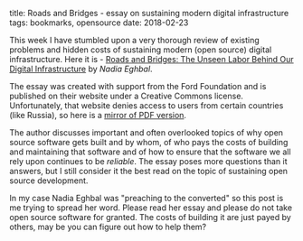 title: Roads and Bridges - essay on sustaining modern digital infrastructure
tags: bookmarks, opensource
date: 2018-02-23

This week I have stumbled upon a very thorough review of existing problems and
hidden costs of sustaining modern (open source) digital infrastructure. Here it
is - [Roads and Bridges: The Unseen Labor Behind Our Digital
Infrastructure][original] by *Nadia Eghbal*.

The essay was created with support from the Ford Foundation and is published on
their website under a Creative Commons license. Unfortunately, that website
denies access to users from certain countries (like Russia), so here is a
[mirror of PDF version][mirror].

The author discusses important and often overlooked topics of why open source
software gets built and by whom, of who pays the costs of building and
maintaining that software and of how to ensure that the software we all rely
upon continues to be *reliable*. The essay poses more questions than it
answers, but I still consider it the best read on the topic of sustaining open
source development.

In my case Nadia Eghbal was "preaching to the converted" so this post is me
trying to spread her word. Please read her essay and please do not take open
source software for granted. The costs of building it are just payed by others,
may be you can figure out how to help them?

[original]: https://www.fordfoundation.org/library/reports-and-studies/roads-and-bridges-the-unseen-labor-behind-our-digital-infrastructure/
[mirror]: #
